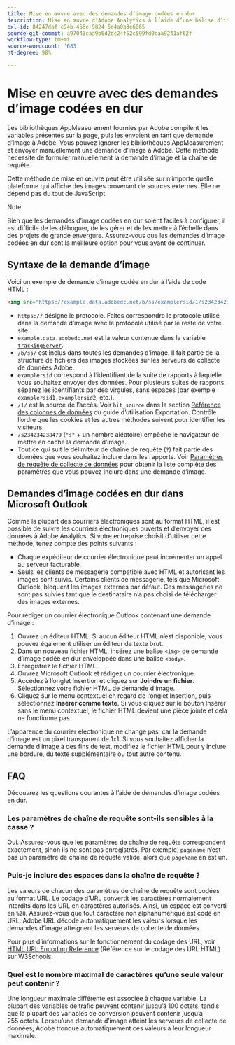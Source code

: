 ```yaml
---
title: Mise en œuvre avec des demandes d’image codées en dur
description: Mise en œuvre d’Adobe Analytics à l’aide d’une balise d’image HTML (demande d’image codée en dur)
exl-id: 84247daf-c94b-456c-9824-6d4a0b3e6065
source-git-commit: a97043caa9b6d2dc24f52c599fd0caa9241af62f
workflow-type: tm+mt
source-wordcount: '683'
ht-degree: 98%

---
```


# Mise en œuvre avec des demandes d’image codées en dur

Les bibliothèques AppMeasurement fournies par Adobe compilent les variables présentes sur la page, puis les envoient en tant que demande d’image à Adobe. Vous pouvez ignorer les bibliothèques AppMeasurement et envoyer manuellement une demande d’image à Adobe. Cette méthode nécessite de formuler manuellement la demande d’image et la chaîne de requête.

Cette méthode de mise en œuvre peut être utilisée sur n’importe quelle plateforme qui affiche des images provenant de sources externes. Elle ne dépend pas du tout de JavaScript.

>[!NOTE]
>
>Bien que les demandes d’image codées en dur soient faciles à configurer, il est difficile de les déboguer, de les gérer et de les mettre à l’échelle dans des projets de grande envergure. Assurez-vous que les demandes d’image codées en dur sont la meilleure option pour vous avant de continuer.

## Syntaxe de la demande d’image

Voici un exemple de demande d’image codée en dur à l’aide de code HTML :

```html
<img src="https://example.data.adobedc.net/b/ss/examplersid/1/s234234238479?AQB=1&g=http%3A%2F%2Fexample.com&pageName=Example%20hardcoded%20hit&v1=Example%20value&AQE=1"/>
```

* `https://` désigne le protocole. Faites correspondre le protocole utilisé dans la demande d’image avec le protocole utilisé par le reste de votre site.
* `example.data.adobedc.net` est la valeur contenue dans la variable [`trackingServer`](/help/implement/vars/config-vars/trackingserver.md).
* `/b/ss/` est inclus dans toutes les demandes d’image. Il fait partie de la structure de fichiers des images stockées sur les serveurs de collecte de données Adobe.
* `examplersid` correspond à l’identifiant de la suite de rapports à laquelle vous souhaitez envoyer des données. Pour plusieurs suites de rapports, séparez les identifiants par des virgules, sans espaces (par exemple `examplersid1,examplersid2`, etc.).
* `/1/` est la source de l’accès. Voir `hit_source` dans la section [Référence des colonnes de données](../../export/analytics-data-feed/c-df-contents/datafeeds-reference.md) du guide d’utilisation Exportation. Contrôle l’ordre que les cookies et les autres méthodes suivent pour identifier les visiteurs.
* `/s234234238479` (`"s"` + un nombre aléatoire) empêche le navigateur de mettre en cache la demande d’image.
* Tout ce qui suit le délimiteur de chaîne de requête (`?`) fait partie des données que vous souhaitez inclure dans les rapports. Voir [Paramètres de requête de collecte de données](../validate/query-parameters.md) pour obtenir la liste complète des paramètres que vous pouvez inclure dans une demande d’image.

## Demandes d’image codées en dur dans Microsoft Outlook

Comme la plupart des courriers électroniques sont au format HTML, il est possible de suivre les courriers électroniques ouverts et d’envoyer ces données à Adobe Analytics. Si votre entreprise choisit d’utiliser cette méthode, tenez compte des points suivants :

* Chaque expéditeur de courrier électronique peut incrémenter un appel au serveur facturable.
* Seuls les clients de messagerie compatible avec HTML et autorisant les images sont suivis. Certains clients de messagerie, tels que Microsoft Outlook, bloquent les images externes par défaut. Ces messageries ne sont pas suivies tant que le destinataire n’a pas choisi de télécharger des images externes.

Pour rédiger un courrier électronique Outlook contenant une demande d’image :

1. Ouvrez un éditeur HTML. Si aucun éditeur HTML n’est disponible, vous pouvez également utiliser un éditeur de texte brut.
2. Dans un nouveau fichier HTML, insérez une balise `<img>` de demande d’image codée en dur enveloppée dans une balise `<body>`.
3. Enregistrez le fichier HTML.
4. Ouvrez Microsoft Outlook et rédigez un courrier électronique.
5. Accédez à l’onglet Insertion et cliquez sur **Joindre un fichier**. Sélectionnez votre fichier HTML de demande d’image.
6. Cliquez sur le menu contextuel en regard de l’onglet Insertion, puis sélectionnez **Insérer comme texte**. Si vous cliquez sur le bouton Insérer sans le menu contextuel, le fichier HTML devient une pièce jointe et cela ne fonctionne pas.

L’apparence du courrier électronique ne change pas, car la demande d’image est un pixel transparent de 1x1. Si vous souhaitez afficher la demande d’image à des fins de test, modifiez le fichier HTML pour y inclure une bordure, du texte supplémentaire ou tout autre contenu.

## FAQ

Découvrez les questions courantes à l’aide de demandes d’image codées en dur.

### Les paramètres de chaîne de requête sont-ils sensibles à la casse ?

Oui. Assurez-vous que les paramètres de chaîne de requête correspondent exactement, sinon ils ne sont pas enregistrés. Par exemple, `pagename` n’est pas un paramètre de chaîne de requête valide, alors que `pageName` en est un.

### Puis-je inclure des espaces dans la chaîne de requête ?

Les valeurs de chacun des paramètres de chaîne de requête sont codées au format URL. Le codage d’URL convertit les caractères normalement interdits dans les URL en caractères autorisés. Ainsi, un espace est converti en `%20`. Assurez-vous que tout caractère non alphanumérique est codé en URL. Adobe URL décode automatiquement les valeurs lorsque les demandes d’image atteignent les serveurs de collecte de données.

Pour plus d’informations sur le fonctionnement du codage des URL, voir [HTML URL Encoding Reference](https://www.w3schools.com/tags/ref_urlencode.asp) (Référence sur le codage des URL HTML) sur W3Schools.

### Quel est le nombre maximal de caractères qu’une seule valeur peut contenir ?

Une longueur maximale différente est associée à chaque variable. La plupart des variables de trafic peuvent contenir jusqu’à 100 octets, tandis que la plupart des variables de conversion peuvent contenir jusqu’à 255 octets. Lorsqu’une demande d’image atteint les serveurs de collecte de données, Adobe tronque automatiquement ces valeurs à leur longueur maximale.
